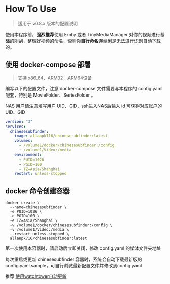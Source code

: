 # How To Use

> 适用于 v0.8.x 版本的配置说明

使用本程序前，**强烈推荐**使用 Emby 或者 TinyMediaManager 对你的视频进行基础的削刮，整理好视频的命名，否则你**自行命名**连续剧是无法进行识别自动下载的。


## 使用 docker-compose 部署

> 支持 x86_64、ARM32，ARM64设备

编写以下的配置文件，注意 docker-compose 文件需要与本程序的 config.yaml 配套，特别是 MovieFolder、SeriesFolder  。

NAS 用户请注意填写用户 UID、GID，ssh进入NAS后输入 id 可获得对应账户的 UID、GID  

```yaml
version: "3"
services:
  chinesesubfinder:
    image: allanpk716/chinesesubfinder:latest
    volumes:
      - /volume1/docker/chinesesubfinder:/config
      - /volume1/Video:/media
    environment:
      - PUID=1026
      - PGID=100
      - TZ=Asia/Shanghai
    restart: unless-stopped
```

## docker 命令创建容器

````
docker create \
  --name=chinesesubfinder \
  -e PUID=1026 \
  -e PGID=100 \
  -e TZ=Asia/Shanghai \
  -v /volume1/docker/chinesesubfinder:/config \
  -v /volume1/Video:/media \
  --restart unless-stopped \
  allanpk716/chinesesubfinder:latest
````

第一次使用本容器时，请启动后立即关闭，修改 config.yaml 的媒体文件夹地址  

每次重启或更新 chinesesubfinder 容器时，系统会自动下载最新版的config.yaml.sample，可自行浏览最新配置文件并修改到config.yaml 

推荐 [使用watchtower自动更新](https://sleele.com/2019/06/16/docker更新容器镜像神器-watchtower/ ) 

